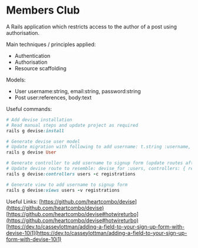 # Members Club

A Rails application which restricts access to the author of a post using authorisation.

Main techniques / principles applied:
* Authentication
* Authorisation
* Resource scaffolding

Models:
* User username:string, email:string, password:string
* Post user:references, body:text

Useful commands:
```ruby
# Add devise installation
# Read manual steps and update project as required
rails g devise:install

# Generate devise user model
# Update migration with following to add username: t.string :username, null: false, default: ""
rails g devise User

# Generate controller to add username to signup form (update routes after running)
# Update devise route to resemble: devise_for :users, controllers: { registrations: 'users/registrations' }
rails g devise:controllers users -c registrations

# Generate view to add username to signup form
rails g devise:views users -v registrations
```

Useful Links:
[https://github.com/heartcombo/devise](https://github.com/heartcombo/devise)
[https://github.com/heartcombo/devise#hotwireturbo](https://github.com/heartcombo/devise#hotwireturbo)
[https://dev.to/casseylottman/adding-a-field-to-your-sign-up-form-with-devise-10i1](https://dev.to/casseylottman/adding-a-field-to-your-sign-up-form-with-devise-10i1)
